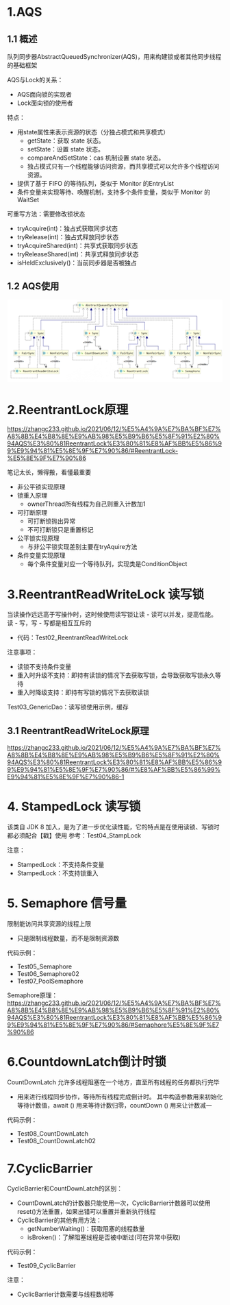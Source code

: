 # 1.AQS
## 1.1 概述
队列同步器AbstractQueuedSynchronizer(AQS)，用来构建锁或者其他同步线程的基础框架

AQS与Lock的关系：
- AQS面向锁的实现者
- Lock面向锁的使用者

特点：
- 用state属性来表示资源的状态（分独占模式和共享模式）
    - getState：获取 state 状态。
    - setState：设置 state 状态。
    - compareAndSetState：cas 机制设置 state 状态。
    - 独占模式只有一个线程能够访问资源，而共享模式可以允许多个线程访问资源。
- 提供了基于 FIFO 的等待队列，类似于 Monitor 的EntryList
- 条件变量来实现等待、唤醒机制，支持多个条件变量，类似于 Monitor 的WaitSet

可重写方法：需要修改锁状态
- tryAcquire(int)：独占式获取同步状态
- tryRelease(int)：独占式释放同步状态
- tryAcquireShared(int)：共享式获取同步状态
- tryReleaseShared(int)：共享式释放同步状态
- isHeldExclusively()：当前同步器是否被独占

## 1.2 AQS使用
![](img/使用了AQS的锁.jpg)

# 2.ReentrantLock原理
https://zhangc233.github.io/2021/06/12/%E5%A4%9A%E7%BA%BF%E7%A8%8B%E4%B8%8E%E9%AB%98%E5%B9%B6%E5%8F%91%E2%80%94AQS%E3%80%81ReentrantLock%E3%80%81%E8%AF%BB%E5%86%99%E9%94%81%E5%8E%9F%E7%90%86/#ReentrantLock-%E5%8E%9F%E7%90%86

笔记太长，懒得搬，看懂最重要
- 非公平锁实现原理
- 锁重入原理
    - ownerThread所有线程为自己则重入计数加1
- 可打断原理
    - 可打断锁抛出异常
    - 不可打断锁只是重置标记
- 公平锁实现原理
    - 与非公平锁实现差别主要在tryAquire方法
- 条件变量实现原理
    - 每个条件变量对应一个等待队列，实现类是ConditionObject

# 3.ReentrantReadWriteLock 读写锁
当读操作远远高于写操作时，这时候使用读写锁让读 - 读可以并发，提高性能。读 - 写，写 - 写都是相互互斥的
- 代码：Test02_ReentrantReadWriteLock

注意事项：
- 读锁不支持条件变量
- 重入时升级不支持：即持有读锁的情况下去获取写锁，会导致获取写锁永久等待
- 重入时降级支持：即持有写锁的情况下去获取读锁

Test03_GenericDao：读写锁使用示例，缓存

## 3.1 ReentrantReadWriteLock原理
https://zhangc233.github.io/2021/06/12/%E5%A4%9A%E7%BA%BF%E7%A8%8B%E4%B8%8E%E9%AB%98%E5%B9%B6%E5%8F%91%E2%80%94AQS%E3%80%81ReentrantLock%E3%80%81%E8%AF%BB%E5%86%99%E9%94%81%E5%8E%9F%E7%90%86/#%E8%AF%BB%E5%86%99%E9%94%81%E5%8E%9F%E7%90%86-1

# 4. StampedLock 读写锁
该类自 JDK 8 加入，是为了进一步优化读性能，它的特点是在使用读锁、写锁时都必须配合【戳】使用
参考：Test04_StampLock

注意：
- StampedLock：不支持条件变量
- StampedLock：不支持锁重入

# 5. Semaphore 信号量
限制能访问共享资源的线程上限
- 只是限制线程数量，而不是限制资源数

代码示例：
- Test05_Semaphore
- Test06_Semaphore02
- Test07_PoolSemaphore

Semaphore原理：
https://zhangc233.github.io/2021/06/12/%E5%A4%9A%E7%BA%BF%E7%A8%8B%E4%B8%8E%E9%AB%98%E5%B9%B6%E5%8F%91%E2%80%94AQS%E3%80%81ReentrantLock%E3%80%81%E8%AF%BB%E5%86%99%E9%94%81%E5%8E%9F%E7%90%86/#Semaphore%E5%8E%9F%E7%90%86

# 6.CountdownLatch倒计时锁
CountDownLatch 允许多线程阻塞在一个地方，直至所有线程的任务都执行完毕
- 用来进行线程同步协作，等待所有线程完成倒计时。 其中构造参数用来初始化等待计数值，await () 用来等待计数归零，countDown () 用来让计数减一

代码示例：
- Test08_CountDownLatch
- Test08_CountDownLatch02

# 7.CyclicBarrier 
CyclicBarrier和CountDownLatch的区别：
- CountDownLatch的计数器只能使用一次，CyclicBarrier计数器可以使用reset()方法重置，如果出错可以重置并重新执行线程
- CyclicBarrier的其他有用方法：
    - getNumberWaiting()：获取阻塞的线程数量
    - isBroken()：了解阻塞线程是否被中断过(可在异常中获取)

代码示例：
- Test09_CyclicBarrier

注意：
- CyclicBarrier计数需要与线程数相等


